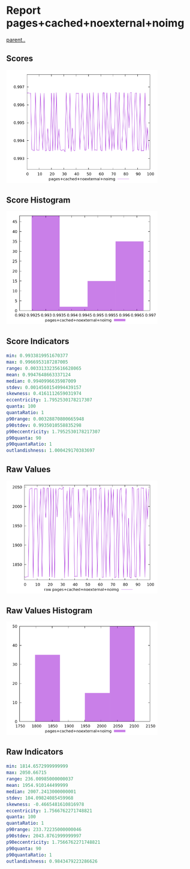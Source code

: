 # Report pages+cached+noexternal+noimg

[parent..](./..)  


## Scores

![score](./score.png)  

## Score Histogram

![hist](./hist.png)  

## Score Indicators

```yaml
min: 0.9933819951670377
max: 0.9966953187287005
range: 0.0033133235616628065
mean: 0.9947648663337124
median: 0.9940996635987009
stdev: 0.0014560154994439157
skewness: 0.4161112659031974
eccentricity: 1.7952530178217307
quanta: 100
quantaRatio: 1
p90range: 0.00328870800665948
p90stdev: 0.9935010558835298
p90eccentricity: 1.7952530178217307
p90quanta: 90
p90quantaRatio: 1
outlandishness: 1.000429170383697

```

## Raw Values

![raw](./raw.png)  

## Raw Values Histogram

![raw hist](./raw_hist.png)  

## Raw Indicators

```yaml
min: 1814.6572999999999
max: 2050.66715
range: 236.00985000000037
mean: 1954.910144499999
median: 2007.2413000000001
stdev: 104.09824085459968
skewness: -0.4665481610816978
eccentricity: 1.7566762271748821
quanta: 100
quantaRatio: 1
p90range: 233.72235000000046
p90stdev: 2043.8761999999997
p90eccentricity: 1.7566762271748821
p90quanta: 90
p90quantaRatio: 1
outlandishness: 0.9843479223286626

```

<style>
  img {
    max-width: 80%;
  }
</style>
      
